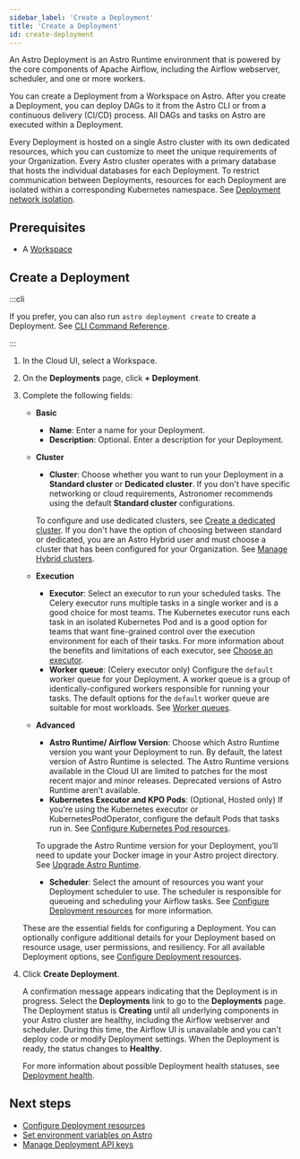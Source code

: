 ```yaml
---
sidebar_label: 'Create a Deployment'
title: 'Create a Deployment'
id: create-deployment
---
```


<head>
  <meta name="description" content="Learn how to create an Astro Deployment. After you’ve created a Deployment, you can deploy DAGs to it from the Astro command-line interface (CLI), or from a continuous integration and continuous delivery (CI/CD) pipeline." />
  <meta name="og:description" content="Learn how to create an Astro Deployment. After you’ve created a Deployment, you can deploy DAGs to it from the Astro command-line interface (CLI), or from a continuous integration and continuous delivery (CI/CD) pipeline." />
</head>


An Astro Deployment is an Astro Runtime environment that is powered by the core components of Apache Airflow, including the Airflow webserver, scheduler, and one or more workers.

You can create a Deployment from a Workspace on Astro. After you create a Deployment, you can deploy DAGs to it from the Astro CLI or from a continuous delivery (CI/CD) process. All DAGs and tasks on Astro are executed within a Deployment.

Every Deployment is hosted on a single Astro cluster with its own dedicated resources, which you can customize to meet the unique requirements of your Organization. Every Astro cluster operates with a primary database that hosts the individual databases for each Deployment.  To restrict communication between Deployments, resources for each Deployment are isolated within a corresponding Kubernetes namespace. See [Deployment network isolation](data-protection.md#deployment-network-isolation).

## Prerequisites

- A [Workspace](manage-workspaces.md)

## Create a Deployment

:::cli

If you prefer, you can also run `astro deployment create` to create a Deployment. See [CLI Command Reference](cli/astro-deployment-create.md).

:::

1. In the Cloud UI, select a Workspace.

2. On the **Deployments** page, click **+ Deployment**.

3. Complete the following fields:
    - **Basic**  

        - **Name**: Enter a name for your Deployment.
        - **Description**: Optional. Enter a description for your Deployment.
        
    - **Cluster**

        - **Cluster**: Choose whether you want to run your Deployment in a **Standard cluster** or **Dedicated cluster**. If you don't have specific networking or cloud requirements, Astronomer recommends using the default **Standard cluster** configurations.

        To configure and use dedicated clusters, see [Create a dedicated cluster](create-dedicated-cluster.md). If you don't have the option of choosing between standard or dedicated, you are an Astro Hybrid user and must choose a cluster that has been configured for your Organization. See [Manage Hybrid clusters](manage-hybrid-clusters.md).

    - **Execution** 

        - **Executor**: Select an executor to run your scheduled tasks. The Celery executor runs multiple tasks in a single worker and is a good choice for most teams. The Kubernetes executor runs each task in an isolated Kubernetes Pod and is a good option for teams that want fine-grained control over the execution environment for each of their tasks. For more information about the benefits and limitations of each executor, see [Choose an executor](configure-deployment-resources.md#choose-an-executor).
        - **Worker queue**: (Celery executor only) Configure the `default` worker queue for your Deployment. A worker queue is a group of identically-configured workers responsible for running your tasks. The default options for the `default` worker queue are suitable for most workloads. See [Worker queues](configure-deployment-resources.md#worker-queues).
        
    - **Advanced**

        - **Astro Runtime/ Airflow Version**: Choose which Astro Runtime version you want your Deployment to run. By default, the latest version of Astro Runtime is selected. The Astro Runtime versions available in the Cloud UI are limited to patches for the most recent major and minor releases. Deprecated versions of Astro Runtime aren't available.
        - **Kubernetes Executor and KPO Pods**: (Optional, Hosted only) If you're using the Kubernetes executor or KubernetesPodOperator, configure the default Pods that tasks run in. See [Configure Kubernetes Pod resources](configure-deployment-resources.md#configure-kubernetes-pod-resources).

        To upgrade the Astro Runtime version for your Deployment, you’ll need to update your Docker image in your Astro project directory. See [Upgrade Astro Runtime](upgrade-runtime.md).
        - **Scheduler**: Select the amount of resources you want your Deployment scheduler to use. The scheduler is responsible for queueing and scheduling your Airflow tasks. See [Configure Deployment resources](configure-deployment-resources.md#scheduler-resources) for more information.
    
    These are the essential fields for configuring a Deployment. You can optionally configure additional details for your Deployment based on resource usage, user permissions, and resiliency. For all available Deployment options, see [Configure Deployment resources](configure-deployment-resources.md).

4. Click **Create Deployment**.

     A confirmation message appears indicating that the Deployment is in progress. Select the **Deployments** link to go to the **Deployments** page. The Deployment status is **Creating** until all underlying components in your Astro cluster are healthy, including the Airflow webserver and scheduler. During this time, the Airflow UI is unavailable and you can't deploy code or modify Deployment settings. When the Deployment is ready, the status changes to **Healthy**.
    
    For more information about possible Deployment health statuses, see [Deployment health](deployment-metrics.md#deployment-health).

## Next steps

- [Configure Deployment resources](configure-deployment-resources.md)
- [Set environment variables on Astro](environment-variables.md)
- [Manage Deployment API keys](api-keys.md)
